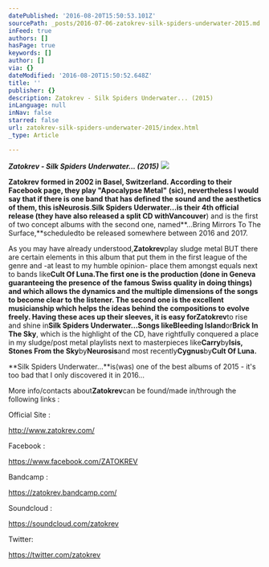 ```yaml
---
datePublished: '2016-08-20T15:50:53.101Z'
sourcePath: _posts/2016-07-06-zatokrev-silk-spiders-underwater-2015.md
inFeed: true
authors: []
hasPage: true
keywords: []
author: []
via: {}
dateModified: '2016-08-20T15:50:52.648Z'
title: ''
publisher: {}
description: Zatokrev - Silk Spiders Underwater... (2015)
inLanguage: null
inNav: false
starred: false
url: zatokrev-silk-spiders-underwater-2015/index.html
_type: Article

---
```

_**Zatokrev - Silk Spiders Underwater... (2015)**_
![](https://the-grid-user-content.s3-us-west-2.amazonaws.com/9c25a556-38f8-4e7b-9aab-636552d88b15.jpg)

**Zatokrev **formed in 2002 in Basel, Switzerland. According to their Facebook page, they play "Apocalypse Metal" (sic), nevertheless I would say that if there is one band that has defined the sound and the aesthetics of them, this is**Neurosis**.**Silk Spiders Uderwater...**is their 4th official release (they have also released a split CD with**Vancouver**) and is the first of two concept albums with the second one, named**...Bring Mirrors To The Surface,**scheduledto be released somewhere between 2016 and 2017\.

As you may have already understood,**Zatokrev**play sludge metal BUT there are certain elements in this album that put them in the first league of the genre and -at least to my humble opinion- place them amongst equals next to bands like**Cult Of Luna.**The first one is the production (done in Geneva guaranteeing the presence of the famous Swiss quality in doing things) and which allows the dynamics and the multiple dimensions of the songs to become clear to the listener. The second one is the excellent musicianship which helps the ideas behind the compositions to evolve freely. Having these aces up their sleeves, it is easy for**Zatokrev**to rise and shine in**Silk Spiders Underwater...**Songs like**Bleeding Island**or**Brick In The Sky**, which is the highlight of the CD, have rightfully conquered a place in my sludge/post metal playlists next to masterpieces like**Carry**by**Isis, Stones From the Sky**by**Neurosis**and most recently**Cygnus**by**Cult Of Luna.**

**Silk Spiders Underwater...**is(was) one of the best albums of 2015 - it's too bad that I only discovered it in 2016...

More info/contacts about**Zatokrev**can be found/made in/through the following links :

Official Site :

http://www.zatokrev.com/

Facebook :

https://www.facebook.com/ZATOKREV

Bandcamp :

https://zatokrev.bandcamp.com/

Soundcloud :

https://soundcloud.com/zatokrev

Twitter:

https://twitter.com/zatokrev